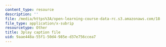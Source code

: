 ```yaml
---
content_type: resource
description: ''
file: /media/https%3A/open-learning-course-data-rc.s3.amazonaws.com/18-06-linear-algebra-spring-2010/9aae448a55f150d4985ed37e756ccea7_QuZL5IKpO_U.vtt
file_type: application/x-subrip
resourcetype: Other
title: 3play caption file
uid: 9aae448a-55f1-50d4-985e-d37e756ccea7
---
```

